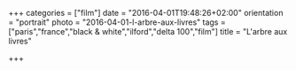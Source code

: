 +++
categories = ["film"]
date = "2016-04-01T19:48:26+02:00"
orientation = "portrait"
photo = "2016-04-01-l-arbre-aux-livres"
tags = ["paris","france","black & white","ilford","delta 100","film"]
title = "L'arbre aux livres"

+++

